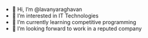 - 👋 Hi, I’m @lavanyaraghavan
- 👀 I’m interested in IT Technologies
- 🌱 I’m currently learning competitive programming
- 💞️ I’m looking forward to work in a reputed company

